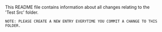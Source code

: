 This README file contains information about all changes relating to the 'Test Src' folder. 

	NOTE: PLEASE CREATE A NEW ENTRY EVERYTIME YOU COMMIT A CHANGE TO THIS FOLDER.

